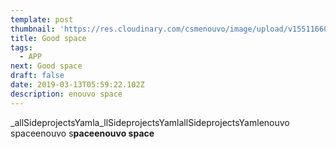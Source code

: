 ```yaml
---
template: post
thumbnail: 'https://res.cloudinary.com/csmenouvo/image/upload/v1551166052/75.jpg'
title: Good space
tags:
  - APP
next: Good space
draft: false
date: 2019-03-13T05:59:22.102Z
description: enouvo space
---
```


\_allSideprojectsYamla_llSideprojectsYamlallSideprojectsYamlenouvo spaceenouvo s**paceenouvo space**
